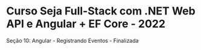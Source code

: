 # Curso Seja Full-Stack com .NET Web API e Angular + EF Core - 2022

Seção 10: Angular - Registrando Eventos - Finalizada
